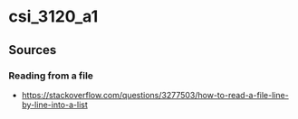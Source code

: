# csi_3120_a1


## Sources
### Reading from a file
* https://stackoverflow.com/questions/3277503/how-to-read-a-file-line-by-line-into-a-list
